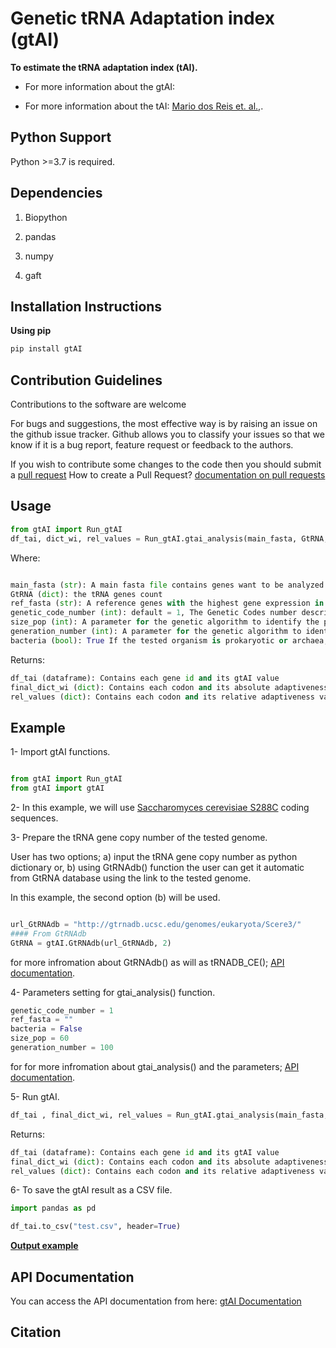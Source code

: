 # Genetic tRNA Adaptation index (gtAI)

**To estimate the tRNA adaptation index (tAI).**

- For more information about the gtAI: 

- For more information about the tAI: [Mario dos Reis et. al.,](https://academic.oup.com/nar/article/32/17/5036/1333956).

## Python Support

Python >=3.7 is required.

## Dependencies

1. Biopython

2. pandas

3. numpy

4. gaft

## Installation Instructions

**Using pip**

```python
pip install gtAI
```

## Contribution Guidelines

Contributions to the software are welcome

For bugs and suggestions, the most effective way is by raising an issue on the github issue tracker. 
Github allows you to classify your issues so that we know if it is a bug report, feature request or feedback to the authors.

If you wish to contribute some changes to the code then you should submit a [pull request](https://github.com/AliYoussef96/gtAI_pkg/pulls)
How to create a Pull Request? [documentation on pull requests](https://help.github.com/en/articles/about-pull-requests)

## Usage

```python
from gtAI import Run_gtAI
df_tai, dict_wi, rel_values = Run_gtAI.gtai_analysis(main_fasta, GtRNA, genetic_code_number, size_pop, generation_number=50, bacteria=False)
```

Where:

```python

main_fasta (str): A main fasta file contains genes want to be analyzed (CDS)
GtRNA (dict): the tRNA genes count
ref_fasta (str): A reference genes with the highest gene expression in a genome (CDS)
genetic_code_number (int): default = 1, The Genetic Codes number described by NCBI (https://www.ncbi.nlm.nih.gov/Taxonomy/Utils/wprintgc.cgi)
size_pop (int): A parameter for the genetic algorithm to identify the population size containing the possible solutions to optimize Sij-values
generation_number (int): A parameter for the genetic algorithm to identify the generation number
bacteria (bool): True If the tested organism is prokaryotic or archaea, else equal to False ( default = False )


```
Returns:

```python
df_tai (dataframe): Contains each gene id and its gtAI value 
final_dict_wi (dict): Contains each codon and its absolute adaptiveness value
rel_values (dict): Contains each codon and its relative adaptiveness values
```

## Example

1- Import gtAI functions.

```python

from gtAI import Run_gtAI
from gtAI import gtAI 
```

2- In this example, we will use [Saccharomyces cerevisiae S288C](https://www.ncbi.nlm.nih.gov/genome/browse/#!/eukaryotes/15/Saccharomyces%20cerevisiae%20S288c) coding sequences.

3- Prepare the tRNA gene copy number of the tested genome.

User has two options;  a) input the tRNA gene copy number as python dictionary or, b) using GtRNAdb() function the user can get it automatic from GtRNA database using the link to the tested genome.

In this example, the second option (b) will be used.

```python

url_GtRNAdb = "http://gtrnadb.ucsc.edu/genomes/eukaryota/Scere3/"
#### From GtRNAdb
GtRNA = gtAI.GtRNAdb(url_GtRNAdb, 2)

```

for more infromation about GtRNAdb() as will as tRNADB_CE(); [API documentation]().

4- Parameters setting for gtai_analysis() function.

```python
genetic_code_number = 1
ref_fasta = ""
bacteria = False
size_pop = 60
generation_number = 100
```

for for more infromation about gtai_analysis() and the parameters; [API documentation]().

5- Run gtAI.

```python
df_tai , final_dict_wi, rel_values = Run_gtAI.gtai_analysis(main_fasta,GtRNA,genetic_code_number,bacteria=bacteria, size_pop=60,generation_number=100)
```

Returns:

```python
df_tai (dataframe): Contains each gene id and its gtAI value 
final_dict_wi (dict): Contains each codon and its absolute adaptiveness value
rel_values (dict): Contains each codon and its relative adaptiveness values
```

6- To save the gtAI result as a CSV file.


```python
import pandas as pd

df_tai.to_csv("test.csv", header=True)
```

[**Output example**](https://github.com/AliYoussef96/gtAI/blob/master/Saccharomyces%20cerevisiae%20S288c.csv)

## API Documentation

You can access the API documentation from here: [gtAI Documentation]()


## Citation

